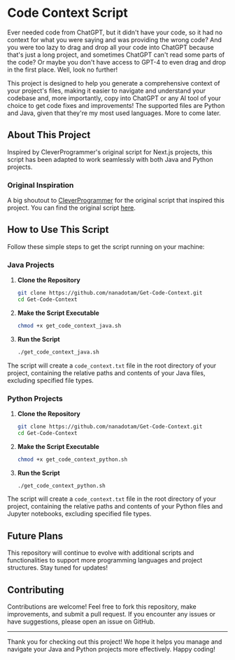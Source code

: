 # Code Context Script

Ever needed code from ChatGPT, but it didn't have your code, so it had no context for what you were saying and was providing the wrong code? And you were too lazy to drag and drop all your code into ChatGPT because that's just a long project, and sometimes ChatGPT can't read some parts of the code? Or maybe you don't have access to GPT-4 to even drag and drop in the first place. Well, look no further!

This project is designed to help you generate a comprehensive context of your project's files, making it easier to navigate and understand your codebase and, more importantly, copy into ChatGPT or any AI tool of your choice to get code fixes and improvements! The supported files are Python and Java, given that they're my most used languages. More to come later.

## About This Project

Inspired by CleverProgrammer's original script for Next.js projects, this script has been adapted to work seamlessly with both Java and Python projects.

### Original Inspiration

A big shoutout to [CleverProgrammer](https://github.com/CleverProgrammer) for the original script that inspired this project. You can find the original script [here](https://gist.github.com/CleverProgrammer/d36ea84aa3311ce722fdf90ce3b740d2).

## How to Use This Script

Follow these simple steps to get the script running on your machine:

### Java Projects

1. **Clone the Repository**
    ```bash
    git clone https://github.com/nanadotam/Get-Code-Context.git
    cd Get-Code-Context
    ```

2. **Make the Script Executable**
    ```bash
    chmod +x get_code_context_java.sh
    ```

3. **Run the Script**
    ```bash
    ./get_code_context_java.sh
    ```

The script will create a `code_context.txt` file in the root directory of your project, containing the relative paths and contents of your Java files, excluding specified file types.

### Python Projects

1. **Clone the Repository**
    ```bash
    git clone https://github.com/nanadotam/Get-Code-Context.git
    cd Get-Code-Context
    ```

2. **Make the Script Executable**
    ```bash
    chmod +x get_code_context_python.sh
    ```

3. **Run the Script**
    ```bash
    ./get_code_context_python.sh
    ```

The script will create a `code_context.txt` file in the root directory of your project, containing the relative paths and contents of your Python files and Jupyter notebooks, excluding specified file types.

## Future Plans

This repository will continue to evolve with additional scripts and functionalities to support more programming languages and project structures. Stay tuned for updates!

## Contributing

Contributions are welcome! Feel free to fork this repository, make improvements, and submit a pull request. If you encounter any issues or have suggestions, please open an issue on GitHub.

---

Thank you for checking out this project! We hope it helps you manage and navigate your Java and Python projects more effectively. Happy coding!
